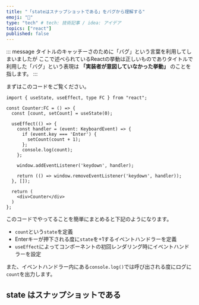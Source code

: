 ```yaml
---
title: "「stateはスナップショットである」をバグから理解する"
emoji: "📌"
type: "tech" # tech: 技術記事 / idea: アイデア
topics: ["react"]
published: false
---
```


::: message
タイトルのキャッチーさのために「バグ」という言葉を利用してしまいましたが
ここで述べられているReactの挙動は正しいものでありタイトルで利用した「バグ」という表現は **「実装者が意図していなかった挙動」** のことを指します。
:::

まずはこのコードをご覧ください。

```tsx:Counter.tsx
import { useState, useEffect, type FC } from "react";

const Counter:FC = () => {
  const [count, setCount] = useState(0);

  useEffect(() => {
    const handler = (event: KeyboardEvent) => {
      if (event.key === 'Enter') {
        setCount(count + 1);
      };
      console.log(count);
    };

    window.addEventListener('keydown', handler);

    return (() => window.removeEventListener('keydown', handler));
  }, []);

  return (
    <div>Counter</div>
  )
};
```

このコードでやってることを簡単にまとめると下記のようになります。

- `count`という`state`を定義
- Enterキーが押下される度に`state`を+1するイベントハンドラーを定義
- `useEffect`によってコンポーネントの初回レンダリング時にイベントハンドラーを設定

また、イベントハンドラー内にある`console.log()`では呼び出される度にログに`count`を出力します。

## state はスナップショットである
